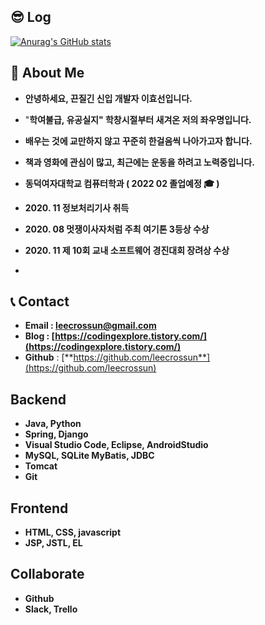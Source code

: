 ## 😎 Log
[![Anurag's GitHub stats](https://github-readme-stats.vercel.app/api?username=leecrossun&show_icons=true&theme=radical)](https://github.com/leecrossun/github-readme-stats)


## 🙎‍ About Me

- **안녕하세요, 끈질긴 신입 개발자 이효선입니다.** 
- "**학여불급, 유공실지" 학창시절부터 새겨온 저의 좌우명입니다.**
- **배우는 것에 교만하지 않고 꾸준히 한걸음씩 나아가고자 합니다.**
- **책과 영화에 관심이 많고, 최근에는 운동을 하려고 노력중입니다.**

- **동덕여자대학교 컴퓨터학과 ( 2022 02 졸업예정 🎓 )**
- **2020. 11 정보처리기사 취득**
- **2020. 08 멋쟁이사자처럼 주최 여기톤 3등상 수상**
- **2020. 11 제 10회 교내 소프트웨어 경진대회 장려상 수상**
- 

## 📞 Contact

- **Email  : leecrossun@gmail.com**
- **Blog  : [https://codingexplore.tistory.com/](https://codingexplore.tistory.com/)**
- **Github** : [**https://github.com/leecrossun**](https://github.com/leecrossun)


## Backend

- **Java, Python**
- **Spring, Django**
- **Visual Studio Code, Eclipse, AndroidStudio**
- **MySQL, SQLite MyBatis, JDBC**
- **Tomcat**
- **Git**

## Frontend

- **HTML, CSS, javascript**
- **JSP, JSTL, EL**

## Collaborate

- **Github**
- **Slack, Trello**
